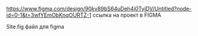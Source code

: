 https://www.figma.com/design/90kv89bS64uDeh4i0TyiDV/Untitled?node-id=0-1&t=3wfYEmObKnqOURTZ-1 ссылка на проект в FIGMA

Site.fig файл для figma
